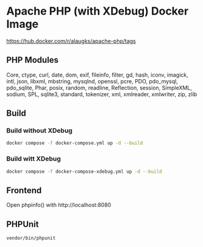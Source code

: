 # Apache PHP (with XDebug) Docker Image

https://hub.docker.com/r/alaugks/apache-php/tags

## PHP Modules

Core, ctype, curl, date, dom, exif, fileinfo, filter, gd, hash, iconv, imagick, intl, json, libxml, mbstring, mysqlnd, openssl, pcre, PDO, pdo_mysql, pdo_sqlite, Phar, posix, random, readline, Reflection, session, SimpleXML, sodium, SPL, sqlite3, standard, tokenizer, xml, xmlreader, xmlwriter, zip, zlib

##  Build

### Build without XDebug

```bash
docker compose -f docker-compose.yml up -d --build
```

### Build witt XDebug

```bash
docker compose -f docker-compose-xdebug.yml up -d --build
```

##  Frontend

Open phpinfo() with http://localhost:8080

##  PHPUnit

```bash
vendor/bin/phpunit
```
